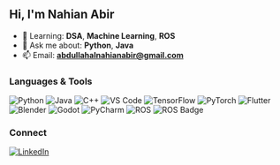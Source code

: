 ## Hi, I'm Nahian Abir

- 🌱 Learning: **DSA**, **Machine Learning**, **ROS**
- 💬 Ask me about: **Python**, **Java**
- 📫 Email: **abdullahalnahianabir@gmail.com**

### Languages & Tools
![Python](https://skillicons.dev/icons?i=python)
![Java](https://skillicons.dev/icons?i=java)
![C++](https://skillicons.dev/icons?i=cpp)
![VS Code](https://skillicons.dev/icons?i=vscode)
![TensorFlow](https://skillicons.dev/icons?i=tensorflow)
![PyTorch](https://skillicons.dev/icons?i=pytorch)
![Flutter](https://skillicons.dev/icons?i=flutter)
![Blender](https://skillicons.dev/icons?i=blender)
![Godot](https://skillicons.dev/icons?i=godot)
![PyCharm](https://skillicons.dev/icons?i=pycharm)
![ROS](https://skillicons.dev/icons?i=ros)
![ROS Badge](https://img.shields.io/badge/ROS2-humble-blue?logo=ros&logoColor=white)



### Connect
[![LinkedIn](https://img.shields.io/badge/LinkedIn-alnahianabir-0077B5?style=flat&logo=linkedin)](https://www.linkedin.com/in/alnahianabir/)



<!-- Proudly created with GPRM ( https://gprm.itsvg.in ) -->
